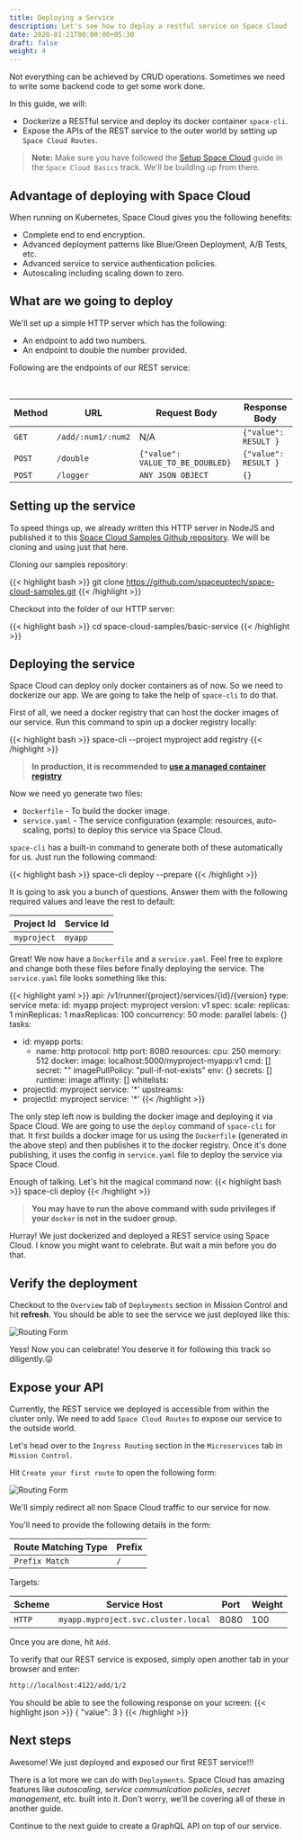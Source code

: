 ```yaml
---
title: Deploying a Service
description: Let's see how to deploy a restful service on Space Cloud
date: 2020-01-21T00:00:00+05:30
draft: false
weight: 4
---
```


Not everything can be achieved by CRUD operations. Sometimes we need to write some backend code to get some work done.

In this guide, we will:

- Dockerize a RESTful service and deploy its docker container `space-cli`.
- Expose the APIs of the REST service to the outer world by setting up `Space Cloud Routes`.

> **Note:** Make sure you have followed the [Setup Space Cloud](/space-cloud/basics/setup) guide in the `Space Cloud Basics` track. We'll be building up from there.

## Advantage of deploying with Space Cloud
When running on Kubernetes, Space Cloud gives you the following benefits:

- Complete end to end encryption.
- Advanced deployment patterns like Blue/Green Deployment, A/B Tests, etc.
- Advanced service to service authentication policies.
- Autoscaling including scaling down to zero.

## What are we going to deploy

We'll set up a simple HTTP server which has the following:

- An endpoint to add two numbers.
- An endpoint to double the number provided.

Following are the endpoints of our REST service:

<br>

| Method | URL                | Request Body                     | Response Body        |
|--------|--------------------|----------------------------------|----------------------|
| `GET`  | `/add/:num1/:num2` | N/A                              | `{"value": RESULT }` |
| `POST` | `/double`          | `{"value": VALUE_TO_BE_DOUBLED}` | `{"value": RESULT }` |
| `POST` | `/logger`          | `ANY JSON OBJECT`                | `{}`                 |

## Setting up the service

To speed things up, we already written this HTTP server in NodeJS and published it to this [Space Cloud Samples Github repository](https://github.com/spaceuptech/space-cloud-samples/). We will be cloning and using just that here. 

Cloning our samples repository:

{{< highlight bash >}}
git clone https://github.com/spaceuptech/space-cloud-samples.git
{{< /highlight >}}


Checkout into the folder of our HTTP server:

{{< highlight bash >}}
cd space-cloud-samples/basic-service
{{< /highlight >}}

## Deploying the service

Space Cloud can deploy only docker containers as of now. So we need to dockerize our app. We are going to take the help of `space-cli` to do that.

First of all, we need a docker registry that can host the docker images of our service. Run this command to spin up a docker registry locally:

{{< highlight bash >}}
space-cli --project myproject add registry
{{< /highlight >}}

> **In production, it is recommended to [use a managed container registry](https://docs.spaceuptech.com/microservices/deployments/using-custom-container-registry)**

Now we need yo generate two files:

- `Dockerfile` - To build the docker image.
- `service.yaml` - The service configuration (example: resources, auto-scaling, ports) to deploy this service via Space Cloud.

`space-cli` has a built-in command to generate both of these automatically for us. Just run the following command:

{{< highlight bash >}}
space-cli deploy --prepare
{{< /highlight >}}

It is going to ask you a bunch of questions. Answer them with the following required values and leave the rest to default:

| Project Id  | Service Id |
|-------------|------------|
| `myproject` | `myapp`    | 

Great! We now have a `Dockerfile` and a `service.yaml`. Feel free to explore and change both these files before finally deploying the service. The `service.yaml` file looks something like this:

{{< highlight yaml >}}
api: /v1/runner/{project}/services/{id}/{version}
type: service
meta:
  id: myapp
  project: myproject
  version: v1
spec:
  scale:
    replicas: 1
    minReplicas: 1
    maxReplicas: 100
    concurrency: 50
    mode: parallel
  labels: {}
  tasks:
  - id: myapp
    ports:
    - name: http
      protocol: http
      port: 8080
    resources:
      cpu: 250
      memory: 512
    docker:
      image: localhost:5000/myproject-myapp:v1
      cmd: []
      secret: ""
      imagePullPolicy: "pull-if-not-exists"
    env: {}
    secrets: []
    runtime: image
  affinity: []
  whitelists:
  - projectId: myproject
    service: '*'
  upstreams:
  - projectId: myproject
    service: '*'
{{< /highlight >}}

The only step left now is building the docker image and deploying it via Space Cloud. We are going to use the `deploy` command of `space-cli` for that. It first builds a docker image for us using the `Dockerfile` (generated in the above step) and then publishes it to the docker registry. Once it's done publishing, it uses the config in `service.yaml` file to deploy the service via Space Cloud.

Enough of talking. Let's hit the magical command now:
{{< highlight bash >}}
space-cli deploy
{{< /highlight >}}

> **You  may have to run the above command with sudo privileges if your `docker` is not in the sudoer group.**

Hurray! We just dockerized and deployed a REST service using Space Cloud. I know you might want to celebrate. But wait a min before you do that.

## Verify the deployment

Checkout to the `Overview` tab of `Deployments` section in Mission Control and hit **refresh**. You should be able to see the service we just deployed like this:

![Routing Form](/images/screenshots/deployments.png)

Yess! Now you can celebrate! You deserve it for following this track so diligently.😛

## Expose your API

Currently, the REST service we deployed is accessible from within the cluster only. We need to add `Space Cloud Routes` to expose our service to the outside world.

Let's head over to the `Ingress Routing` section in the `Microservices` tab in `Mission Control`. 

Hit `Create your first route` to open the following form:

![Routing Form](/images/screenshots/add-ingress-routing-rule.png)

We'll simply redirect all non Space Cloud traffic to our service for now.

You'll need to provide the following details in the form:

| Route Matching Type | Prefix |
|---------------------|--------|
| `Prefix Match`      | `/`    |

Targets:

| Scheme | Service Host                        | Port | Weight |
|--------|-------------------------------------|------|--------|
| `HTTP` | `myapp.myproject.svc.cluster.local` | 8080 | 100    |

Once you are done, hit `Add`.

To verify that our REST service is exposed, simply open another tab in your browser and enter:
```bash
http://localhost:4122/add/1/2
```

You should be able to see the following response on your screen:
{{< highlight json >}}
{
  "value": 3
}
{{< /highlight >}}

## Next steps

Awesome! We just deployed and exposed our first REST service!!!

There is a lot more we can do with `Deployments`. Space Cloud has amazing features like _autoscaling_, _service communication policies_, _secret management_, etc. built into it. Don't worry, we'll be covering all of these in another guide.

Continue to the next guide to create a GraphQL API on top of our service.
